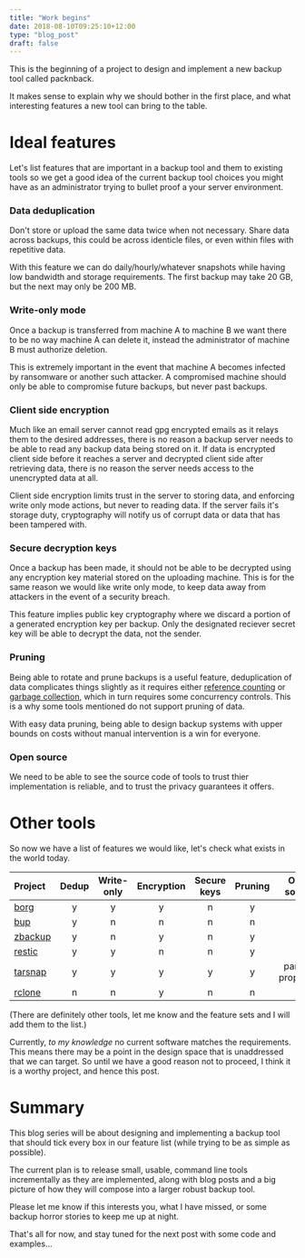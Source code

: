 ```yaml
---
title: "Work begins"
date: 2018-08-10T09:25:10+12:00
type: "blog_post"
draft: false
---
```


This is the beginning of a project to design and implement a new backup tool called
packnback.

It makes sense to explain why we should bother in the first place,
and what interesting features a new tool can bring to the table.

# Ideal features

Let's list features that are important in a backup tool and
them to existing tools so we get a good idea of the current backup tool
choices you might have as an administrator trying to bullet proof a your server environment.

### Data deduplication

Don't store or upload the same data twice when not necessary. 
Share data across backups, this could be across identicle files,
or even within files with repetitive data.

With this feature we can do daily/hourly/whatever snapshots
while having low bandwidth and storage requirements. The 
first backup may take 20 GB, but the next may only be 200 MB.

### Write-only mode

Once a backup is transferred from machine A to machine B
we want there to be no way machine A can delete it, instead
the administrator of machine B must authorize deletion.

This is extremely important in the event that machine A becomes
infected by ransomware or another such attacker. A compromised
machine should only be able to compromise future backups,
but never past backups.

### Client side encryption

Much like an email server cannot read gpg encrypted emails as
it relays them to the desired addresses,
there is no reason a backup server needs to be able to read
any backup data being stored on it. If data is encrypted client
side before it reaches a server and decrypted client side after
retrieving data, there is no reason the server needs access to the 
unencrypted data at all.

Client side encryption limits trust in the server to storing data, and enforcing
write only mode actions, but never to reading data. If
the server fails it's storage duty, cryptography will notify
us of corrupt data or data that has been tampered with.

### Secure decryption keys

Once a backup has been made, it should not be able
to be decrypted using any encryption key material
stored on the uploading machine. This is for the same
reason we would like write only mode, to keep data away
from attackers in the event of a security breach.

This feature implies public key cryptography where we discard a 
portion of a generated encryption key per backup. Only the designated
reciever secret key will be able to decrypt the data, not the sender.

### Pruning

Being able to rotate and prune backups is a useful feature,
deduplication of data complicates things slightly as
it requires either [reference counting](https://en.wikipedia.org/wiki/Reference_counting)
or [garbage collection](https://en.wikipedia.org/wiki/Garbage_collection_(computer_science)),
which in turn requires some concurrency controls. This is a why some
tools mentioned do not support pruning of data.

With easy data pruning, being able to design backup systems with upper bounds on costs
without manual intervention is a win for everyone.

### Open source

We need to be able to see the source code of tools
to trust thier implementation is reliable, and to trust
the privacy guarantees it offers.

# Other tools

So now we have a list of features we would like, let's check what exists in the world
today.

Project | Dedup | Write-only | Encryption | Secure keys | Pruning | Open source 
:--- | :---: | :---: | :---: | :---: | :---: | :---: 
[borg](https://borgbackup.readthedocs.io/en/stable/) | y | y | y | n | y | y 
[bup](https://github.com/bup/bup) | y | n | n | n | n | y 
[zbackup](https://github.com/bup/bup) | y | n | y | n | y | y 
[restic](https://restic.net/)      | y | y | n | n | y | y 
[tarsnap](https://www.tarsnap.com/) | y | y | y | y | y | partial-proprietry 
[rclone](https://rclone.org/) | n | n | y | n | n | n

(There are definitely other tools, let me know and the feature sets and I will add them to the list.)

Currently, *to my knowledge* no current software matches the requirements. This
means there may be a point in the design space that is unaddressed that we can target. So until
we have a good reason not to proceed, I think it is a worthy project, and hence this post.

# Summary

This blog series will be about designing and implementing a backup tool
that should tick every box in our feature list (while trying to be as simple as possible).

The current plan is to release small, usable, command line tools incrementally as they are implemented,
along with blog posts and a big picture of how they will compose into a larger robust backup tool.

Please let me know if this interests you, what I have missed, or some backup horror stories
to keep me up at night.

That's all for now, and stay tuned for the next post with some code and examples...
